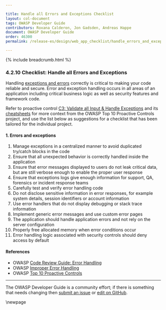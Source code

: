 ```yaml
---

title: Handle all Errors and Exceptions Checklist
layout: col-document
tags: OWASP Developer Guide
contributors: Roxana Calderon, Jon Gadsden, Andreas Happe
document: OWASP Developer Guide
order: 46300
permalink: /release-es/design/web_app_checklist/handle_errors_and_exceptions/

---
```


{% include breadcrumb.html %}

### 4.2.10 Checklist: Handle all Errors and Exceptions

Handling [exceptions and errors][cserror] correctly is critical to making your code reliable and secure.
Error and exception handling occurs in all areas of an application including critical business logic
as well as security features and framework code.

Refer to proactive control [C3: Validate all Input & Handle Exceptions][control3]
and its [cheatsheets][csproactive-c10] for more context from the OWASP Top 10 Proactive Controls project,
and use the list below as suggestions for a checklist that has been tailored for the individual project.

#### 1. Errors and exceptions

1. Manage exceptions in a centralized manner to avoid duplicated try/catch blocks in the code
1. Ensure that all unexpected behavior is correctly handled inside the application
1. Ensure that error messages displayed to users do not leak critical data,
    but are still verbose enough to enable the proper user response
1. Ensure that exceptions logs give enough information for support, QA, forensics or incident response teams
1. Carefully test and verify error handling code
1. Do not disclose sensitive information in error responses, for example
    system details, session identifiers or account information
1. Use error handlers that do not display debugging or stack trace information
1. Implement generic error messages and use custom error pages
1. The application should handle application errors and not rely on the server configuration
1. Properly free allocated memory when error conditions occur
1. Error handling logic associated with security controls should deny access by default

#### References

* OWASP [Code Review Guide: Error Handling][review]
* OWASP [Improper Error Handling][handle]
* OWASP [Top 10 Proactive Controls][proactive10]

----

The OWASP Developer Guide is a community effort; if there is something that needs changing
then [submit an issue][issue060210] or [edit on GitHub][edit060210].

[cserror]: https://cheatsheetseries.owasp.org/cheatsheets/Error_Handling_Cheat_Sheet
[csproactive-c10]: https://cheatsheetseries.owasp.org/IndexProactiveControls.html#c10-handle-all-errors-and-exceptions
[control3]: https://top10proactive.owasp.org/the-top-10/c3-validate-input-and-handle-exceptions/
[edit060210]: https://github.com/OWASP/www-project-developer-guide/blob/main/draft/06-design/02-web-app-checklist/10-handle-errors-exceptions.md
[handle]: https://owasp.org/www-community/Improper_Error_Handling
[issue060210]: https://github.com/OWASP/www-project-developer-guide/issues/new?labels=enhancement&template=request.md&title=Update:%2006-design/02-web-app-checklist/10-handle-errors-exceptions
[proactive10]: https://top10proactive.owasp.org/
[review]: https://owasp.org/www-project-code-review-guide/

\newpage
